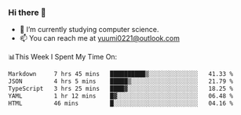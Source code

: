 ### Hi there 👋

- 📕 I’m currently studying computer science.
- 📫 You can reach me at yuumi0221@outlook.com


📊This Week I Spent My Time On:
<!--START_SECTION:waka-->

```txt
Markdown     7 hrs 45 mins   ██████████▒░░░░░░░░░░░░░░   41.33 %
JSON         4 hrs 5 mins    █████▒░░░░░░░░░░░░░░░░░░░   21.79 %
TypeScript   3 hrs 25 mins   ████▓░░░░░░░░░░░░░░░░░░░░   18.25 %
YAML         1 hr 12 mins    █▓░░░░░░░░░░░░░░░░░░░░░░░   06.48 %
HTML         46 mins         █░░░░░░░░░░░░░░░░░░░░░░░░   04.16 %
```

<!--END_SECTION:waka-->

<!--
**Yuumi0221/Yuumi0221** is a ✨ _special_ ✨ repository because its `README.md` (this file) appears on your GitHub profile.

Here are some ideas to get you started:

- 🔭 I’m currently working on ...
- 🌱 I’m currently learning ...
- 👯 I’m looking to collaborate on ...
- 🤔 I’m looking for help with ...
- 💬 Ask me about ...
- 📫 How to reach me: ...
- 😄 Pronouns: ...
- ⚡ Fun fact: ...
-->
